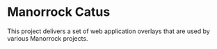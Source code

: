 # Manorrock Catus

This project delivers a set of web application overlays that are used by various Manorrock projects.

